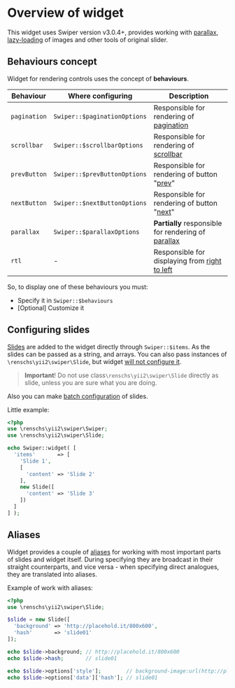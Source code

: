 # Overview of widget

This widget uses Swiper version v3.0.4+, provides working with [parallax](behaviours-parallax.md), 
[lazy-loading](usage-lazy-loading.md) of images and other tools of original slider.

## Behaviours concept

Widget for rendering controls uses the concept of **behaviours**. 

Behaviour     | Where configuring            | Description                                                                       
------------- | ---------------------------- | -------------------------------------------------------------------------------
`pagination`  | `Swiper::$paginationOptions` | Responsible for rendering of [pagination](behaviours-pagination.md)                  
`scrollbar`   | `Swiper::$scrollbarOptions`  | Responsible for rendering of [scrollbar](behaviours-scrollbar.md)                  
`prevButton`  | `Swiper::$prevButtonOptions` | Responsible for rendering of button "[prev](behaviours-navigation-buttons.md)"
`nextButton`  | `Swiper::$nextButtonOptions` | Responsible for rendering of button "[next](behaviours-navigation-buttons.md)" 
`parallax`    | `Swiper::$parallaxOptions`   | **Partially** responsible for rendering of [parallax](behaviours-parallax.md)      
`rtl`         | -                            | Responsible for displaying from [right to left](behaviours-rtl.md)            

So, to display one of these behaviours you must:

* Specify it in `Swiper::$behaviours`
* [Optional] Customize it

## Configuring slides

[Slides](usage-slides.md) are added to the widget directly through `Swiper::$items`. 
As the slides can be passed as a string, and arrays.
You can also pass instances of `\renschs\yii2\swiper\Slide`, 
but widget [will not configure it](usage-slides.md#%D0%9D%D0%B0%D1%81%D1%82%D1%80%D0%BE%D0%B9%D0%BA%D0%B0-%D0%BE%D0%B1%D1%8A%D0%B5%D0%BA%D1%82%D0%BE%D0%B2-renschsyii2swiperslide).

> **Important**! Do not use class`\renschs\yii2\swiper\Slide` directly as slide, 
  unless you are sure what you are doing.

Also you can make [batch configuration](options-slide-batch.md) of slides.

Little example:

```PHP
<?php
use \renschs\yii2\swiper\Swiper;
use \renschs\yii2\swiper\Slide;

echo Swiper::widget( [
  'items'       => [
    'Slide 1',
    [
      'content' => 'Slide 2'
    ],
    new Slide([
      'content' => 'Slide 3'
    ])
  ]
] );
```

## Aliases

Widget provides a couple of [aliases](options-aliases.md) for working with most important parts of slides
and widget itself.
During specifying they are broadcast in their straight counterparts, 
and vice versa - when specifying direct analogues, they are translated into aliases.

Example of work with aliases:

```PHP
<?php
use \renschs\yii2\swiper\Slide;

$slide = new Slide([
  'background' => 'http://placehold.it/800x600',
  'hash'       => 'slide01'
]);

echo $slide->background; // http://placehold.it/800x600
echo $slide->hash;       // slide01

echo $slide->options['style'];        // background-image:url(http://placehold.it/800x600)
echo $slide->options['data']['hash']; // slide01

```
